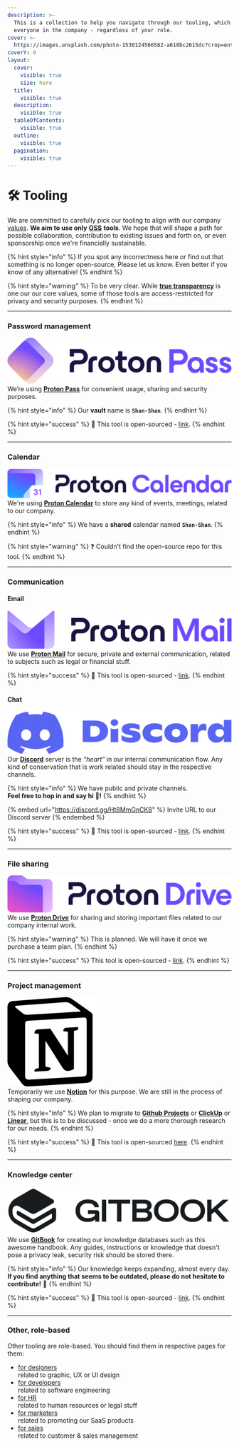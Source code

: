 ```yaml
---
description: >-
  This is a collection to help you navigate through our tooling, which is for
  everyone in the company - regardless of your role.
cover: >-
  https://images.unsplash.com/photo-1530124566582-a618bc2615dc?crop=entropy&cs=srgb&fm=jpg&ixid=M3wxOTcwMjR8MHwxfHNlYXJjaHw5fHx0b29sc3xlbnwwfHx8fDE3MDg1MjUxMTF8MA&ixlib=rb-4.0.3&q=85
coverY: 0
layout:
  cover:
    visible: true
    size: hero
  title:
    visible: true
  description:
    visible: true
  tableOfContents:
    visible: true
  outline:
    visible: true
  pagination:
    visible: true
---
```


# 🛠️ Tooling

We are committed to carefully pick our tooling to align with our company [values](../../company/foundations.md#values). **We aim to use only** [**OSS**](../../everyone/glossary.md#oss) **tools**. We hope that will shape a path for possible collaboration, contribution to existing issues and forth on, or even sponsorship once we're financially sustainable.

{% hint style="info" %}
If you spot any incorrectness here or find out that something is no longer open-source, Please let us know. Even better if you know of any alternative!
{% endhint %}

{% hint style="warning" %}
To be very clear. While [**true transparency**](../../company/foundations.md#true-transparency-and-honesty) is one our our core values, some of those tools are access-restricted for privacy and security purposes.
{% endhint %}

***

### Password management

<picture><source srcset="../../.gitbook/assets/proton-pass-logo-dark.svg" media="(prefers-color-scheme: dark)"><img src="../../.gitbook/assets/proton-pass-logo-light.svg" alt="" data-size="line"></picture>\
We’re using [**Proton Pass**](https://proton.me/pass) for convenient usage, sharing and security purposes.

{% hint style="info" %}
Our **vault** name is **`Shan-Shan`**.
{% endhint %}

{% hint style="success" %}
🌟 This tool is open-sourced - [link](https://github.com/ProtonPass).
{% endhint %}

***

### Calendar

<picture><source srcset="../../.gitbook/assets/proton-calendar-logo-dark.svg" media="(prefers-color-scheme: dark)"><img src="../../.gitbook/assets/proton-calendar-logo-light.svg" alt="" data-size="line"></picture>\
We're using [**Proton Calendar**](https://proton.me/calendar) to store any kind of events, meetings, related to our company.

{% hint style="info" %}
We have a **shared** calendar named **`Shan-Shan`**.
{% endhint %}

{% hint style="warning" %}
:question: Couldn't find the open-source repo for this tool.
{% endhint %}

***

### Communication

#### Email

<picture><source srcset="../../.gitbook/assets/proton-mail-logo-dark.svg" media="(prefers-color-scheme: dark)"><img src="../../.gitbook/assets/proton-mail-logo-light.svg" alt="" data-size="line"></picture>\
We use [**Proton Mail**](https://proton.me/mail) for secure, private and external communication, related to subjects such as legal or financial stuff.

{% hint style="success" %}
🌟 This tool is open-sourced - [link](https://github.com/ProtonMail).
{% endhint %}

#### Chat

<picture><source srcset="../../.gitbook/assets/discord-logo-dark.svg" media="(prefers-color-scheme: dark)"><img src="../../.gitbook/assets/discord-logo-light.svg" alt="" data-size="line"></picture>\
Our [**Discord**](https://discord.com/) server is the _“heart”_ in our internal communication flow. Any kind of conservation that is work related should stay in the respective channels.

{% hint style="info" %}
We have public and private channels.\
**Feel free to hop in and say hi** :wave:**!**
{% endhint %}

{% embed url="https://discord.gg/Ht8MmGnCK8" %}
Invite URL to our Discord server
{% endembed %}

{% hint style="success" %}
🌟 This tool is open-sourced - [link](https://github.com/discord).
{% endhint %}

***

### File sharing

<picture><source srcset="../../.gitbook/assets/proton-drive-logo-dark.svg" media="(prefers-color-scheme: dark)"><img src="../../.gitbook/assets/proton-drive-logo-light.svg" alt="" data-size="line"></picture>\
We use [**Proton Drive**](https://proton.me/drive) for sharing and storing important files related to our company internal work.

{% hint style="warning" %}
This is planned. We will have it once we purchase a team plan.
{% endhint %}

{% hint style="success" %}
This tool is open-sourced - [link](https://github.com/ProtonDriveApps/).
{% endhint %}

***

### Project management

<img src="../../.gitbook/assets/notion-logo.svg" alt="" data-size="line">\
Temporarily we use [**Notion**](https://notion.so) for this purpose. We are still in the process of shaping our company.

{% hint style="info" %}
We plan to migrate to [**Github Projects**](https://github.com/features) or [**ClickUp**](https://clickup.com) or [**Linear**](https://linear.app), but this is to be discussed - once we do a more thorough research for our needs.
{% endhint %}

{% hint style="success" %}
🌟 This tool is open-sourced [here](https://github.com/makenotion).
{% endhint %}

***

### Knowledge center

<picture><source srcset="../../.gitbook/assets/gitbook-logo-dark.svg" media="(prefers-color-scheme: dark)"><img src="../../.gitbook/assets/gitbook-logo-light.svg" alt="" data-size="line"></picture>\
We use [**GitBook**](https://gitbook.com) for creating our knowledge databases such as this awesome handbook. Any guides, instructions or knowledge that doesn't pose a privacy leak, security risk should be stored there.

{% hint style="info" %}
Our knowledge keeps expanding, almost every day.\
**If you find anything that seems to be outdated, please do not hesitate to contribute!** :handshake:
{% endhint %}

{% hint style="success" %}
🌟 This tool is open-sourced - [link](https://github.com/GitbookIO).
{% endhint %}

***

### Other, role-based

Other tooling are role-based. You should find them in respective pages for them:

* [for designers](for-designers.md)\
  related to graphic, UX or UI design
* [for developers](for-developers.md)\
  related to software engineering
* [for HR](for-hr.md)\
  related to human resources or legal stuff
* [for marketers](for-marketers.md)\
  related to promoting our SaaS products
* [for sales](for-sales.md)\
  related to customer & sales management
